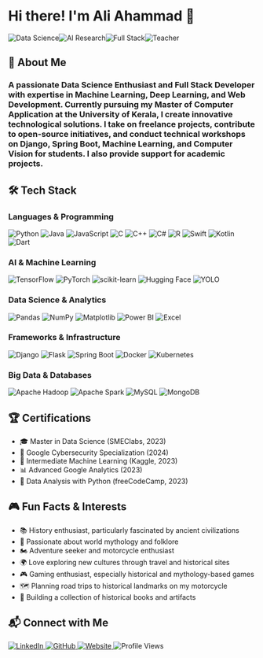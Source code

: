 <h1>Hi there! I'm A<strong>li</strong> Ahammad 👋</h1>
<img src="https://img.shields.io/badge/Data%20Science-Enthusiast-blue?style=for-the-badge&logo=python" alt="Data Science"><img src="https://img.shields.io/badge/AI-Researcher-red?style=for-the-badge&logo=tensorflow" alt="AI Research"><img src="https://img.shields.io/badge/Full%20Stack-Developer-green?style=for-the-badge&logo=react" alt="Full Stack"><img src="https://img.shields.io/badge/Teaching-Mentor-purple?style=for-the-badge&logo=google-scholar" alt="Teacher">

<h2>🚀 About Me</h2>
<h3>A passionate <strong>Data Science Enthusiast</strong> and <strong>Full Stack Developer</strong> with expertise in <strong>Machine Learning</strong>, <strong>Deep Learning</strong>, and <strong>Web Development</strong>. Currently pursuing my <strong>Master of Computer Application</strong> at the University of Kerala, I create innovative technological solutions. I take on <strong>freelance projects</strong>, contribute to <strong>open-source initiatives</strong>, and conduct technical <strong>workshops</strong> on <strong>Django</strong>, <strong>Spring Boot</strong>, <strong>Machine Learning</strong>, and <strong>Computer Vision</strong> for students. I also provide support for <strong>academic projects</strong>.</h3>
<h3></h3>

<!-- [![Machine Learning](https://img.shields.io/badge/ML-Expert-orange?style=for-the-badge&logo=tensorflow)](https://tensorflow.org)
[![Deep Learning](https://img.shields.io/badge/DL-Practitioner-red?style=for-the-badge&logo=pytorch)](https://pytorch.org) -->

<h2>🛠️ Tech Stack</h2>
<h3>Languages & Programming</h3>
<img src="https://img.shields.io/badge/Python-3776AB?style=for-the-badge&logo=python&logoColor=white" alt="Python">
<img src="https://img.shields.io/badge/Java-ED8B00?style=for-the-badge&logo=java&logoColor=white" alt="Java">
<img src="https://img.shields.io/badge/JavaScript-F7DF1E?style=for-the-badge&logo=javascript&logoColor=black" alt="JavaScript">
<img src="https://img.shields.io/badge/C-00599C?style=for-the-badge&logo=c&logoColor=white" alt="C">
<img src="https://img.shields.io/badge/C++-00599C?style=for-the-badge&logo=cplusplus&logoColor=white" alt="C++">
<img src="https://img.shields.io/badge/C%23-239120?style=for-the-badge&logo=c-sharp&logoColor=white" alt="C#">
<img src="https://img.shields.io/badge/R-276DC3?style=for-the-badge&logo=r&logoColor=white" alt="R">
<img src="https://img.shields.io/badge/Swift-FA7343?style=for-the-badge&logo=swift&logoColor=white" alt="Swift">
<img src="https://img.shields.io/badge/Kotlin-0095D5?style=for-the-badge&logo=kotlin&logoColor=white" alt="Kotlin">
<img src="https://img.shields.io/badge/Dart-0175C2?style=for-the-badge&logo=dart&logoColor=white" alt="Dart">

<h3>AI & Machine Learning</h3>
<img src="https://img.shields.io/badge/TensorFlow-FF6F00?style=for-the-badge&logo=tensorflow&logoColor=white" alt="TensorFlow">
<img src="https://img.shields.io/badge/PyTorch-EE4C2C?style=for-the-badge&logo=pytorch&logoColor=white" alt="PyTorch">
<img src="https://img.shields.io/badge/scikit--learn-F7931E?style=for-the-badge&logo=scikit-learn&logoColor=white" alt="scikit-learn">
<img src="https://img.shields.io/badge/Hugging%20Face-FFD21E?style=for-the-badge&logo=huggingface&logoColor=black" alt="Hugging Face">
<img src="https://img.shields.io/badge/YOLO-00FFFF?style=for-the-badge&logo=yolo&logoColor=black" alt="YOLO">

<h3>Data Science & Analytics</h3>
<img src="https://img.shields.io/badge/Pandas-150458?style=for-the-badge&logo=pandas&logoColor=white" alt="Pandas">
<img src="https://img.shields.io/badge/NumPy-013243?style=for-the-badge&logo=numpy&logoColor=white" alt="NumPy">
<img src="https://img.shields.io/badge/Matplotlib-11557C?style=for-the-badge&logo=python&logoColor=white" alt="Matplotlib">
<img src="https://img.shields.io/badge/Power%20BI-F2C811?style=for-the-badge&logo=powerbi&logoColor=black" alt="Power BI">
<img src="https://img.shields.io/badge/Microsoft%20Excel-217346?style=for-the-badge&logo=microsoft-excel&logoColor=white" alt="Excel">

<h3>Frameworks & Infrastructure</h3>
<img src="https://img.shields.io/badge/Django-092E20?style=for-the-badge&logo=django&logoColor=white" alt="Django">
<img src="https://img.shields.io/badge/Flask-000000?style=for-the-badge&logo=flask&logoColor=white" alt="Flask">
<img src="https://img.shields.io/badge/Spring%20Boot-6DB33F?style=for-the-badge&logo=spring-boot&logoColor=white" alt="Spring Boot">
<img src="https://img.shields.io/badge/Docker-2496ED?style=for-the-badge&logo=docker&logoColor=white" alt="Docker">
<img src="https://img.shields.io/badge/Kubernetes-326CE5?style=for-the-badge&logo=kubernetes&logoColor=white" alt="Kubernetes">

<h3>Big Data & Databases</h3>
<img src="https://img.shields.io/badge/Apache%20Hadoop-66CCFF?style=for-the-badge&logo=apachehadoop&logoColor=black" alt="Apache Hadoop">
<img src="https://img.shields.io/badge/Apache%20Spark-E25A1C?style=for-the-badge&logo=apache-spark&logoColor=white" alt="Apache Spark">
<img src="https://img.shields.io/badge/MySQL-4479A1?style=for-the-badge&logo=mysql&logoColor=white" alt="MySQL">
<img src="https://img.shields.io/badge/MongoDB-47A248?style=for-the-badge&logo=mongodb&logoColor=white" alt="MongoDB">

<h2>🏆 Certifications</h2>
<ul>
    <li>🎓 Master in Data Science (SMEClabs, 2023)</li>
    <li>🏅 Google Cybersecurity Specialization (2024)</li>
    <li>🧠 Intermediate Machine Learning (Kaggle, 2023)</li>
    <li>📊 Advanced Google Analytics (2023)</li>
    <li>🐍 Data Analysis with Python (freeCodeCamp, 2023)</li>
</ul>

<h2>🎮 Fun Facts & Interests</h2>
<ul>
    <li>📚 History enthusiast, particularly fascinated by ancient civilizations</li>
    <li>🗿 Passionate about world mythology and folklore</li>
    <li>🏍️ Adventure seeker and motorcycle enthusiast</li>
    <li>🌍 Love exploring new cultures through travel and historical sites</li>
    <li>🎮 Gaming enthusiast, especially historical and mythology-based games</li>
    <li>🗺️ Planning road trips to historical landmarks on my motorcycle</li>
    <li>📖 Building a collection of historical books and artifacts</li>
</ul>

<h2>📬 Connect with Me</h2>
<a href="https://linkedin.com/in/ali-ahammad-li0812">
    <img src="https://img.shields.io/badge/LinkedIn-0077B5?style=for-the-badge&logo=linkedin&logoColor=white" alt="LinkedIn">
</a>
<a href="https://github.com/li812">
    <img src="https://img.shields.io/badge/GitHub-181717?style=for-the-badge&logo=github&logoColor=white" alt="GitHub">
</a>
<a href="https://www.aliahammad.com">
    <img src="https://img.shields.io/badge/Portfolio-3E324E?style=for-the-badge&logo=google-chrome&logoColor=white" alt="Website">
</a>

<img src="https://komarev.com/ghpvc/?username=li812&color=blueviolet" alt="Profile Views">
